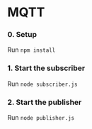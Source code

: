 # MQTT

### 0. Setup
Run `npm install`

### 1. Start the subscriber
Run `node subscriber.js`

### 2. Start the publisher
Run `node publisher.js`